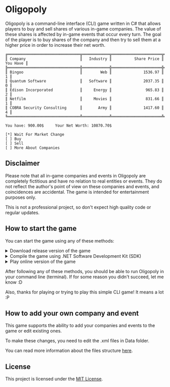 # Oligopoly
Oligopoly is a command-line interface (CLI) game written in C# that allows players to buy and sell shares of various in-game companies. 
The value of these shares is affected by in-game events that occur every turn.
The goal of the player is to buy shares of the company and then try to sell them at a higher price in order to increase their net worth.

```
╔════════════════════════════════╦════════════╦══════════════════════╦═════════════════╗
║ Company                        ║   Industry ║          Share Price ║        You Have ║
╠════════════════════════════════╬════════════╬══════════════════════╬═════════════════╣
║ Bingoo                         ║        Web ║              1536.97 ║               1 ║
║ Quantum Software               ║   Software ║              2037.35 ║               0 ║
║ Edison Incorporated            ║     Energy ║               965.83 ║               2 ║
║ Netfilm                        ║     Movies ║               831.66 ║               1 ║
║ COBRA Security Consulting      ║       Army ║              1417.60 ║               4 ║
╚════════════════════════════════╩════════════╩══════════════════════╩═════════════════╝

You have: 900.00$     Your Net Worth: 10870.70$

[*] Wait For Market Change
[ ] Buy
[ ] Sell
[ ] More About Companies
```
## Disclaimer
Please note that all in-game companies and events in Oligopoly are completely fictitious and have no relation to real entities or events. 
They do not reflect the author's point of view on these companies and events, and coincidences are accidental. The game is intended for entertainment purposes only.

This is not a professional project, so don't expect high quality code or regular updates.

## How to start the game
You can start the game using any of these methods:

<details>
  
  <summary>
    Download release version of the game
  </summary>
  
  > 1. Go to the [releases](https://github.com/Fuinny/Oligopoly/releases) page.
  > 2. Find the latest game release and download .zip file, suitable for your operating system.
  > 3. Unzip the downloaded file to the folder where you will launch the game.
  
</details>
<details>
  
  <summary>
    Compile the game using .NET Software Development Kit (SDK)
  </summary>
  
  > 1. Make sure that you have [.NET Software Development Kit (SDK)](https://dotnet.microsoft.com/en-us/download) installed.
  > 2. Download the game code.
  > 3. Open a command prompt (or terminal) and navigate to the directory where the downloaded code is located.
  > 4. Run the ```dotnet run``` command from the command line (or terminal).
  
</details>
<details>
  
  <summary>
    Play online version of the game
  </summary>
  
  > 1. Go to [this](https://github.com/dotnet/dotnet-console-games) repository.
  > 2. Find Oligopoly in the table and click ```Play Now```.
  > 3. Also try to play other games from this repository :D
  
  > **Note:** this version of the game is different from the one presented in this repository. If you want to add your companies or events, use the methods presented before.
</details>

After following any of these methods, you should be able to run Oligopoly in your command line (terminal). If for some reason you didn't succeed, let me know :D

Also, thanks for playing or trying to play this simple CLI game! It means a lot :P

## How to add your own company and event
This game supports the ability to add your companies and events to the game or edit existing ones.

To make these changes, you need to edit the .xml files in Data folder. 

You can read more information about the files structure [here](https://github.com/Fuinny/Oligopoly/blob/master/DOCUMENTATION.md).

## License
This project is licensed under the [MIT License](https://github.com/Fuinny/Oligopoly/blob/master/LICENSE.md).

